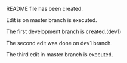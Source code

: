 README file has been created.

Edit is on master branch is executed.

The first development branch is created.(dev1)

The second edit was done on dev1 branch.

The third edit in master branch is executed.